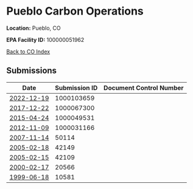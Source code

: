 # Pueblo Carbon Operations

**Location:** Pueblo, CO

**EPA Facility ID:** 100000051962

[Back to CO Index](../../index.md)

## Submissions

| Date | Submission ID | Document Control Number |
|------|--------------|-------------------------|
| [2022-12-19](submissions/1000103659.md) | 1000103659 |  |
| [2017-12-22](submissions/1000067300.md) | 1000067300 |  |
| [2015-04-24](submissions/1000049531.md) | 1000049531 |  |
| [2012-11-09](submissions/1000031166.md) | 1000031166 |  |
| [2007-11-14](submissions/50114.md) | 50114 |  |
| [2005-02-18](submissions/42149.md) | 42149 |  |
| [2005-02-15](submissions/42109.md) | 42109 |  |
| [2000-02-17](submissions/20566.md) | 20566 |  |
| [1999-06-18](submissions/10581.md) | 10581 |  |

